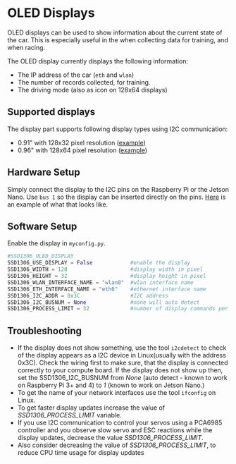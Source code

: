 # OLED Displays

OLED displays can be used to show information about the current state of the car. This is especially useful in the when collecting data for training, and when racing. 

The OLED display currently displays the following information:
* The IP address of the car (`eth` and `wlan`)
* The number of records collected, for training.
* The driving mode (also as icon on 128x64 displays)

## Supported displays

The display part supports following display types using I2C communication:
* 0.91" with 128x32 pixel resolution ([example](https://www.adafruit.com/product/3527))
* 0.96" with 128x64 pixel resolution ([example](https://www.adafruit.com/product/938))

## Hardware Setup

Simply connect the display to the I2C pins on the Raspberry Pi or the Jetson Nano. Use `bus 1` so the display can be inserted directly on the pins. [Here](https://cdn-shop.adafruit.com/1200x900/3527-04.jpg) is an example of what that looks like.

## Software Setup

Enable the display in `myconfig.py`.

```python
#SSD1306_OLED_DISPLAY
SSD1306_USE_DISPLAY = False            #enable the display
SSD1306_WIDTH = 128                    #display width in pixel
SSD1306_HEIGHT = 32                    #display height in pixel
SSD1306_WLAN_INTERFACE_NAME = "wlan0"  #wlan interface name
SSD1306_ETH_INTERFACE_NAME = "eth0"    #ethernet interface name
SSD1306_I2C_ADDR = 0x3C                #I2C address
SSD1306_I2C_BUSNUM = None              #none will auto detect
SSD1306_PROCESS_LIMIT = 32             #number of display commands per thread cycle
```

## Troubleshooting

* If the display does not show something, use the tool `i2cdetect` to check of the display appears as a I2C device in Linux(usually with the address 0x3C). Check the wiring first to make sure, that the display is connected correctly to your compute board. If the display does not show up then, set the SSD1306_I2C_BUSNUM from _None_ (auto detect - known to work on Raspberry Pi 3+ and 4) to _1_ (known to work on Jetson Nano.)
* To get the name of your network interfaces use the tool `ifconfig` on Linux.
* To get faster display updates increase the value of _SSD1306_PROCESS_LIMIT_ variable.
* If you use I2C communication to control your servos using a PCA6985 controller and you observe slow servo and ESC reactions while the display updates, decrease the value _SSD1306_PROCESS_LIMIT_.
* Also consider decreasing the value of _SSD1306_PROCESS_LIMIT_, to reduce CPU time usage for display updates
